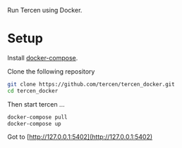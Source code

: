 Run Tercen using Docker.

# Setup
Install [docker-compose](https://docs.docker.com/compose/).

Clone the following repository
```bash
git clone https://github.com/tercen/tercen_docker.git
cd tercen_docker
```

Then start tercen ...

```bash
docker-compose pull
docker-compose up
```

Got to [http://127.0.0.1:5402](http://127.0.0.1:5402)